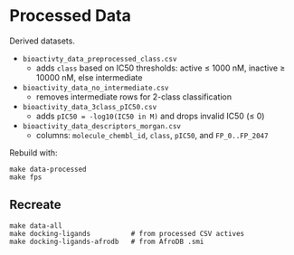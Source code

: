 # Processed Data

Derived datasets.

- `bioactivty_data_preprocessed_class.csv`
  - adds `class` based on IC50 thresholds: active ≤ 1000 nM, inactive ≥ 10000 nM, else intermediate
- `bioactivity_data_no_intermediate.csv`
  - removes intermediate rows for 2-class classification
- `bioactivity_data_3class_pIC50.csv`
  - adds `pIC50 = -log10(IC50 in M)` and drops invalid IC50 (≤ 0)
- `bioactivity_data_descriptors_morgan.csv`
  - columns: `molecule_chembl_id`, `class`, `pIC50`, and `FP_0..FP_2047`

Rebuild with:
```
make data-processed
make fps
```

## Recreate
```
make data-all
make docking-ligands          # from processed CSV actives
make docking-ligands-afrodb   # from AfroDB .smi
```
